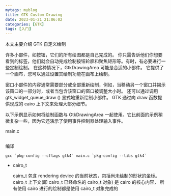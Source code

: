 ```yaml
---
mytags: myblog
title: GTK Custom Drawing
date: 2023-01-21 21:06:02
categories: [GTK]
tags: [入门]
---
```


本文主要介绍 GTK 自定义绘制
<!-- more -->

许多小部件，如按钮，它们的所有绘图都是自己完成的。 你只需告诉他们你想要看到的标签，他们就会自动完成绘制按钮轮廓和聚焦矩形等。有时，有必要进行一些定制绘制。 在这种情况下，GtkDrawingArea 可能是合适的小部件。 它提供了一个画布，您可以通过设置其绘制功能在画布上绘制。

窗口小部件的内容通常需要部分或全部重新绘制，例如，当移动另一个窗口并揭示该窗口的一部分时，或者当包含该窗口的窗口被调整大小时。
还可以通过调用 gtk_widget_queue_draw () 显式地重新绘制小部件。 GTK 通过向 draw 函数提供现成的 cairo 上下文来处理大部分细节。

以下示例显示如何将绘制函数与 GtkDrawingArea 一起使用。它比前面的示例稍微复杂一些，因为它还演示了使用事件控制器处理输入事件。

main.c 
```c

```

编译
```
gcc `pkg-config --cflags gtk4` main.c `pkg-config --libs gtk4`
```

* cairo_t 

  cairo_t 包含 rendering device 的当前状态，包括尚未绘制的形状的坐标。
  cairo_t 上下文(即 cairo_t 已经命名的 cairo_t 对象) 是 cairo  的核心内容，
  所有使用 cairo 进行的绘制都是使用 cairo_t 对象完成的

